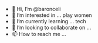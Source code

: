 - 👋 Hi, I’m @baronceli
- 👀 I’m interested in ...  play women
- 🌱 I’m currently learning ... tech
- 💞️ I’m looking to collaborate on ... 
- 📫 How to reach me ...

<!---
baronceli/baronceli is a ✨ special ✨ repository because its `README.md` (this file) appears on your GitHub profile.
You can click the Preview link to take a look at your changes.
--->
